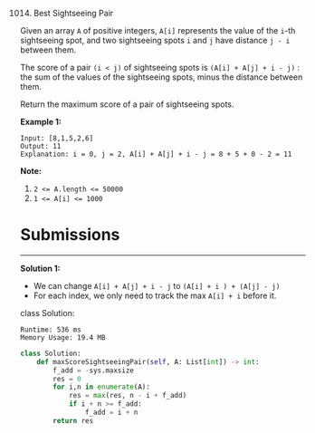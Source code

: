 1014. Best Sightseeing Pair

Given an array `A` of positive integers, `A[i]` represents the value of the `i`-th sightseeing spot, and two sightseeing spots `i` and `j` have distance `j - i` between them.

The score of a pair `(i < j)` of sightseeing spots is `(A[i] + A[j] + i - j)` : the sum of the values of the sightseeing spots, minus the distance between them.

Return the maximum score of a pair of sightseeing spots.

 

**Example 1:**
```
Input: [8,1,5,2,6]
Output: 11
Explanation: i = 0, j = 2, A[i] + A[j] + i - j = 8 + 5 + 0 - 2 = 11
``` 

**Note:**

1. `2 <= A.length <= 50000`
1. `1 <= A[i] <= 1000`

# Submissions
---
**Solution 1:**

* We can change `A[i] + A[j] + i - j` to `(A[i] + i ) + (A[j] - j)`
* For each index, we only need to track the max `A[i] + i` before it.

class Solution:
```
Runtime: 536 ms
Memory Usage: 19.4 MB
```
```python
class Solution:
    def maxScoreSightseeingPair(self, A: List[int]) -> int:
        f_add = -sys.maxsize
        res = 0
        for i,n in enumerate(A):
            res = max(res, n - i + f_add)
            if i + n >= f_add:
                f_add = i + n            
        return res
```